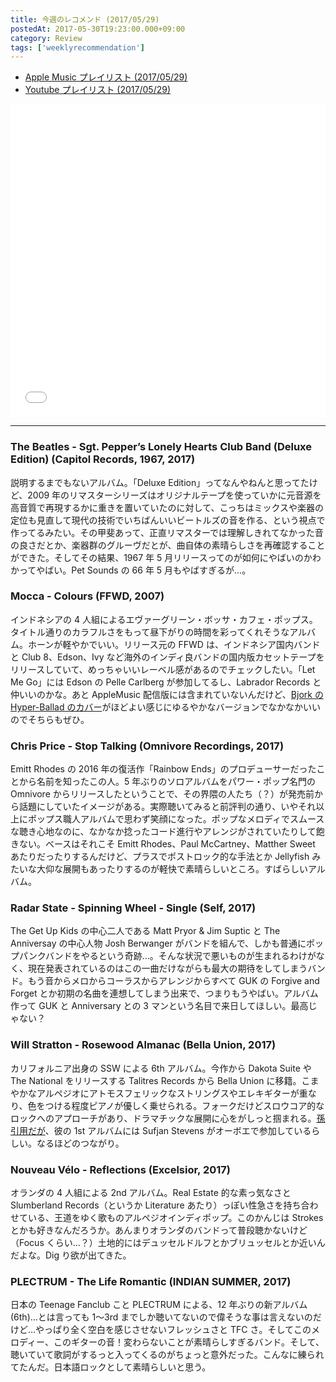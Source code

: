 ```yaml
---
title: 今週のレコメンド (2017/05/29)
postedAt: 2017-05-30T19:23:00.000+09:00
category: Review
tags: ['weeklyrecommendation']
---
```


- [Apple Music プレイリスト (2017/05/29)](https://itunes.apple.com/jp/playlist/%E4%BB%8A%E9%80%B1%E3%81%AE%E3%83%AC%E3%82%B3%E3%83%A1%E3%83%B3%E3%83%89-2017-05-29/idpl.acb8673512cb410ea6274f3a48af97e7)
- [Youtube プレイリスト (2017/05/29)](https://www.youtube.com/playlist?list=PLegnWsUgQaycTbI3vUmGYqpzZItRkf2a5)
<iframe src="//tools.applemusic.com/embed/v1/playlist/pl.acb8673512cb410ea6274f3a48af97e7?country=jp" height="500px" width="100%" frameborder="0"></iframe>

---

### The Beatles - Sgt. Pepper’s Lonely Hearts Club Band (Deluxe Edition) (Capitol Records, 1967, 2017)

説明するまでもないアルバム。「Deluxe Edition」ってなんやねんと思ってたけど、2009 年のリマスターシリーズはオリジナルテープを使っていかに元音源を高音質で再現するかに重きを置いていたのに対して、こっちはミックスや楽器の定位も見直して現代の技術でいちばんいいビートルズの音を作る、という視点で作ってるみたい。その甲斐あって、正直リマスターでは理解しきれてなかった音の良さだとか、楽器群のグルーヴだとが、曲自体の素晴らしさを再確認することができた。そしてその結果、1967 年 5 月リリースってのが如何にやばいのかわかってやばい。Pet Sounds の 66 年 5 月もやばすぎるが…。

### Mocca - Colours (FFWD, 2007)

インドネシアの 4 人組によるエヴァーグリーン・ボッサ・カフェ・ポップス。タイトル通りのカラフルさをもって昼下がりの時間を彩ってくれそうなアルバム。ホーンが軽やかでいい。リリース元の FFWD は、インドネシア国内バンドと Club 8、Edson、Ivy など海外のインディ良バンドの国内版カセットテープをリリースしていて、めっちゃいいレーベル感があるのでチェックしたい。「Let Me Go」には Edson の Pelle Carlberg が参加してるし、Labrador Records と仲いいのかな。あと AppleMusic 配信版には含まれていないんだけど、[Bjork の Hyper-Ballad のカバー](https://www.youtube.com/watch?v=JMwDx476RQY)がほどよい感じにゆるやかなバージョンでなかなかいいのでそちらもぜひ。

### Chris Price - Stop Talking (Omnivore Recordings, 2017)

Emitt Rhodes の 2016 年の復活作「Rainbow Ends」のプロデューサーだったことから名前を知ったこの人。5 年ぶりのソロアルバムをパワー・ポップ名門の Omnivore からリリースしたということで、その界隈の人たち（？）が発売前から話題にしていたイメージがある。実際聴いてみると前評判の通り、いやそれ以上にポップス職人アルバムで思わず笑顔になった。ポップなメロディでスムースな聴き心地なのに、なかなか捻ったコード進行やアレンジがされていたりして飽きない。ベースはそれこそ Emitt Rhodes、Paul McCartney、Matther Sweet あたりだったりするんだけど、プラスでポストロック的な手法とか Jellyfish みたいな大仰な展開もあったりするのが軽快で素晴らしいところ。すばらしいアルバム。

### Radar State - Spinning Wheel - Single (Self, 2017)

The Get Up Kids の中心二人である Matt Pryor & Jim Suptic と The Anniversay の中心人物 Josh Berwanger がバンドを組んで、しかも普通にポップパンクバンドをやるという奇跡…。そんな状況で悪いものが生まれるわけがなく、現在発表されているのはこの一曲だけながらも最大の期待をしてしまうバンド。もう音からメロからコーラスからアレンジからすべて GUK の Forgive and Forget とか初期の名曲を連想してしまう出来で、つまりもうやばい。アルバム作って GUK と Anniversary との 3 マンという名目で来日してほしい。最高じゃない？

### Will Stratton - Rosewood Almanac (Bella Union, 2017)

カリフォルニア出身の SSW による 6th アルバム。今作から Dakota Suite や The National をリリースする Talitres Records から Bella Union に移籍。こまやかなアルペジオにアトモスフェリックなストリングスやエレキギターが重なり、色をつける程度ピアノが優しく乗せられる。フォークだけどスロウコア的なロックへのアプローチがあり、ドラマチックな展開に心をがしっと掴まれる。[孫引用だが](http://blog.livedoor.jp/summerbreeze1/archives/6610484.html)、彼の 1st アルバムには Sufjan Stevens がオーボエで参加しているらしい。なるほどのつながり。

### Nouveau Vélo - Reflections (Excelsior, 2017)

オランダの 4 人組による 2nd アルバム。Real Estate 的な素っ気なさと Slumberland Records（というか Literature あたり）っぽい性急さを持ち合わせている、王道をゆく歌ものアルペジオインディポップ。このかんじは Strokes とかも好きなんだろうか。あんまりオランダのバンドって普段聴かないけど（Focus くらい…？）土地的にはデュッセルドルフとかブリュッセルとか近いんだよな。Dig り欲が出てきた。

### PLECTRUM - The Life Romantic (INDIAN SUMMER, 2017)

日本の Teenage Fanclub こと PLECTRUM による、12 年ぶりの新アルバム(6th)…とは言っても 1〜3rd までしか聴いてないので偉そうな事は言えないのだけど…やっぱり全く空白を感じさせないフレッシュさと TFC さ。そしてこのメロディー、このギターの音！変わらないことが素晴らしすぎるバンド。そして、聴いていて歌詞がするっと入ってくるのがちょっと意外だった。こんなに練られてたんだ。日本語ロックとして素晴らしいと思う。
